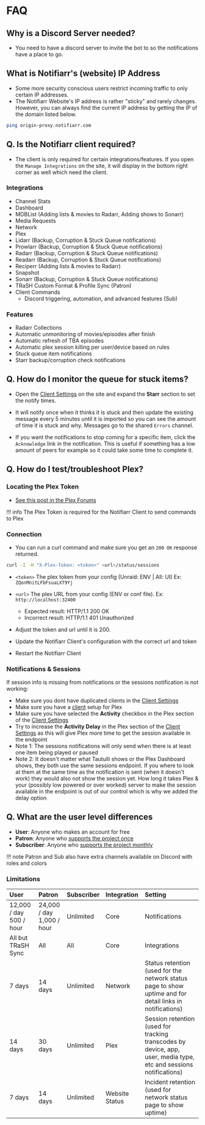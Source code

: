 # FAQ

## Why is a Discord Server needed?

- You need to have a discord server to invite the bot to so the notifications have a place to go.

## What is Notifiarr's (website) IP Address

- Some more security conscious users restrict incoming traffic to only certain IP addresses.
- The Notifiarr Website's IP address is rather "sticky" and rarely changes. However, you can always find the current IP address by getting the IP of the domain listed below.

```bash
ping origin-proxy.notifiarr.com
```

## Q. Is the Notifiarr client required?

- The client is only required for certain integrations/features. If you open the `Manage Integrations` on the site, it will display in the bottom right corner as well which need the client.

### Integrations

- Channel Stats
- Dashboard
- MDBList (Adding lists & movies to Radarr, Adding shows to Sonarr)
- Media Requests
- Network
- Plex
- Lidarr (Backup, Corruption & Stuck Queue notifications)
- Prowlarr (Backup, Corruption & Stuck Queue notifications)
- Radarr (Backup, Corruption & Stuck Queue notifications)
- Readarr (Backup, Corruption & Stuck Queue notifications)
- Reciperr (Adding lists & movies to Radarr)
- Snapshot
- Sonarr (Backup, Corruption & Stuck Queue notifications)
- TRaSH Custom Format & Profile Sync (Patron)
- Client Commands
  - Discord triggering, automation, and advanced features (Sub)

### Features

- Radarr Collections
- Automatic unmonitoring of movies/episodes after finish
- Automatic refresh of TBA episodes
- Automatic plex session killing per user/device based on rules
- Stuck queue item notifications
- Starr backup/corruption check notifications

## Q. How do I monitor the queue for stuck items?

- Open the [Client Settings](../../pages/website/clientConfig.md) on the site and expand the **Starr** section to set the notify times.

- It will notify once when it thinks it is stuck and then update the existing message every 5 minutes until it is imported so you can see the amount of time it is stuck and why. Messages go to the shared `Errors` channel.

- If you want the notifications to stop coming for a specific item, click the `Acknowledge` link in the notification. This is useful if something has a low amount of peers for example so it could take some time to complete it.

## Q. How do I test/troubleshoot Plex?

### Locating the Plex Token

- [See this post in the Plex Forums](https://support.plex.tv/articles/204059436-finding-an-authentication-token-x-plex-token/)

!!! info
     The Plex Token is required for the Notifiarr Client to send commands to Plex

### Connection

- You can run a curl command and make sure you get an `200 OK` response returned.

```bash
curl -I -H "X-Plex-Token: <token>" <url>/status/sessions
```

- `<token>` The plex token from your config (Unraid: ENV | All: UI) Ex: `ZQonMnitLFbFsuaLXT9Yj`
- `<url>` The plex URL from your config (ENV or conf file). Ex: `http://localhost:32400`

  - Expected result: HTTP/1.1 200 OK
  - Incorrect result: HTTP/1.1 401 Unauthorized

- Adjust the token and url until it is 200.
- Update the Notifiarr Client's configuration with the correct url and token
- Restart the Notifiarr Client

### Notifications & Sessions

If session info is missing from notifications or the sessions notification is not working:

- Make sure you dont have duplicated clients in the [Client Settings](../../pages/website/clientConfig.md)
- Make sure you have a [client](../../pages/website/clientConfig.md) setup for Plex
- Make sure you have selected the **Activity** checkbox in the Plex section of the [Client Settings](../../pages/website/clientConfig.md)
- Try to increase the **Activity Delay** in the Plex section of the [Client Settings](https://notifiarr.wiki/en/Website/ClientConfiguration) as this will give Plex more time to get the session available in the endpoint
- Note 1: The sessions notifications will only send when there is at least one item being played or paused
- Note 2: It doesn't matter what Tautulli shows or the Plex Dashboard shows, they both use the same sessions endpoint. If you where to look at them at the same time as the notification is sent (when it doesn't work) they would also not show the session yet. How long it takes Plex & your (possibly low powered or over worked) server to make the session available in the endpoint is out of our control which is why we added the delay option

## Q. What are the user level differences

- **User**: Anyone who makes an account for free
- **Patron**: Anyone who [supports the project once](https://github.com/sponsors/Notifiarr)
- **Subscriber**: Anyone who [supports the project monthly](https://github.com/sponsors/Notifiarr)

!!! note
    Patron and Sub also have extra channels available on Discord with roles and colors


### Limitations

| User | Patron | Subscriber | Integration | Setting |
| :- | :- | :- | :- | :- |
| 12,000 / day<br>500 / hour | 24,000 / day<br>1,000 / hour| Unlimited | Core | Notifications |
| All but TRaSH Sync | All | All | Core | Integrations |
| 7 days | 14 days | Unlimited | Network | Status retention (used for the network status page to show uptime and for detail links in notifications) |
| 14 days | 30 days | Unlimited | Plex | Session retention (used for tracking transcodes by device, app, user, media type, etc and sessions notifications) |
| 7 days | 14 days | Unlimited | Website Status | Incident retention (used for network status page to show uptime) |
